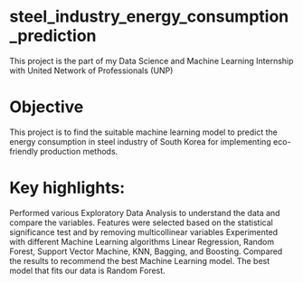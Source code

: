 # steel_industry_energy_consumption_prediction
This project is the part of my Data Science and Machine Learning Internship with United Network of Professionals (UNP)

# Objective
This project is to find the suitable machine learning model to predict the energy consumption in steel industry of South Korea for implementing eco-friendly production methods.

# Key highlights:
Performed various Exploratory Data Analysis to understand the data and compare the variables.
Features were selected based on the statistical significance test and by removing multicollinear variables
Experimented with different Machine Learning algorithms Linear Regression, Random Forest, Support Vector Machine, KNN, Bagging, and Boosting.
Compared the results to recommend the best Machine Learning model.
  The best model that fits our data is Random Forest.
